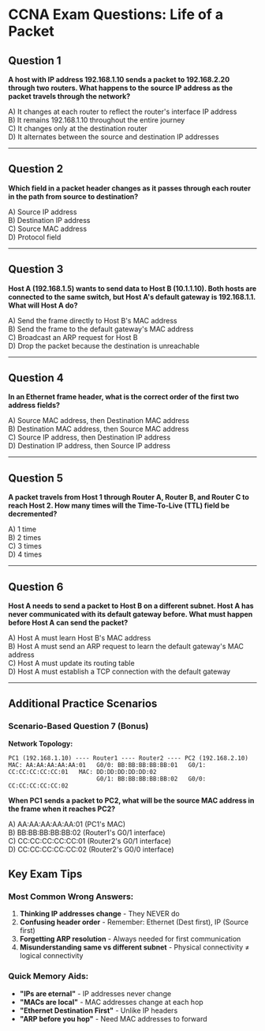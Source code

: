 # CCNA Exam Questions: Life of a Packet

## Question 1
**A host with IP address 192.168.1.10 sends a packet to 192.168.2.20 through two routers. What happens to the source IP address as the packet travels through the network?**

A) It changes at each router to reflect the router's interface IP address  
B) It remains 192.168.1.10 throughout the entire journey  
C) It changes only at the destination router  
D) It alternates between the source and destination IP addresses  

---

## Question 2
**Which field in a packet header changes as it passes through each router in the path from source to destination?**

A) Source IP address  
B) Destination IP address  
C) Source MAC address  
D) Protocol field  

---

## Question 3
**Host A (192.168.1.5) wants to send data to Host B (10.1.1.10). Both hosts are connected to the same switch, but Host A's default gateway is 192.168.1.1. What will Host A do?**

A) Send the frame directly to Host B's MAC address  
B) Send the frame to the default gateway's MAC address  
C) Broadcast an ARP request for Host B  
D) Drop the packet because the destination is unreachable  

---

## Question 4
**In an Ethernet frame header, what is the correct order of the first two address fields?**

A) Source MAC address, then Destination MAC address  
B) Destination MAC address, then Source MAC address  
C) Source IP address, then Destination IP address  
D) Destination IP address, then Source IP address  

---

## Question 5
**A packet travels from Host 1 through Router A, Router B, and Router C to reach Host 2. How many times will the Time-To-Live (TTL) field be decremented?**

A) 1 time  
B) 2 times  
C) 3 times  
D) 4 times  

---

## Question 6
**Host A needs to send a packet to Host B on a different subnet. Host A has never communicated with its default gateway before. What must happen before Host A can send the packet?**

A) Host A must learn Host B's MAC address  
B) Host A must send an ARP request to learn the default gateway's MAC address  
C) Host A must update its routing table  
D) Host A must establish a TCP connection with the default gateway  

---

## Additional Practice Scenarios

### Scenario-Based Question 7 (Bonus)
**Network Topology:**
```
PC1 (192.168.1.10) ---- Router1 ---- Router2 ---- PC2 (192.168.2.10)
MAC: AA:AA:AA:AA:AA:01   G0/0: BB:BB:BB:BB:BB:01   G0/1: CC:CC:CC:CC:CC:01   MAC: DD:DD:DD:DD:DD:02
                         G0/1: BB:BB:BB:BB:BB:02   G0/0: CC:CC:CC:CC:CC:02
```

**When PC1 sends a packet to PC2, what will be the source MAC address in the frame when it reaches PC2?**

A) AA:AA:AA:AA:AA:01 (PC1's MAC)  
B) BB:BB:BB:BB:BB:02 (Router1's G0/1 interface)  
C) CC:CC:CC:CC:CC:01 (Router2's G0/1 interface)  
D) CC:CC:CC:CC:CC:02 (Router2's G0/0 interface)

## Key Exam Tips

### Most Common Wrong Answers:
1. **Thinking IP addresses change** - They NEVER do
2. **Confusing header order** - Remember: Ethernet (Dest first), IP (Source first)
3. **Forgetting ARP resolution** - Always needed for first communication
4. **Misunderstanding same vs different subnet** - Physical connectivity ≠ logical connectivity

### Quick Memory Aids:
- **"IPs are eternal"** - IP addresses never change
- **"MACs are local"** - MAC addresses change at each hop
- **"Ethernet Destination First"** - Unlike IP headers
- **"ARP before you hop"** - Need MAC addresses to forward

